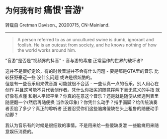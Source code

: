 
# <small>为何我有时</small> 痛恨'音游'
转载自 Gretman Davison., 20200715, CN-Mainland.

---

> A person referred to as an uncultured swine is dumb, ignorant and foolish. He is an outcast from society, and he knows nothing of how the world works around him.

"音游"是否是"视频界的抖音" - 音与游的毒瘤 正常运作的世界的破坏者?

这并不是很好定论，有的时候音游并不会有什么问题 - 要是都是GTA里的音乐 比较狂野豪迈一些 没什么问题 或许是很炫酷的。  
但是有一些音乐用来做音游 可能就很不合适 - 一些认真一点的音乐。别人用心在创作 并且这可能不只代表创作者。凭什么你拙劣的随意挥两下毫无意义的手指 就好像有点懂 和别人平起平坐？你真的在意这个音乐？还是就是随便从候选列表里随便翻一个(然后再随便换 当作没印象)？你凭什么动手？指手画脚？给传统演奏者丢脸了多少？真正的聆听者 还要忍受你们这些脑瘫傻缺在头上粗鲁的随便动手动脚？

我认为音乐有的时候是很细致的事情。不是用来给一些傻缺发泄 一些脑瘫用来随意娱乐消费的。


